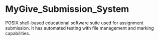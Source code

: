 # MyGive_Submission_System
POSIX shell-based educational software suite used for assignment submission. It has automated testing with file management and marking capabilities.

